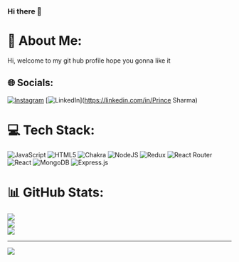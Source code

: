 ### Hi there 👋

<!--
**i-m-prince/i-m-prince** is a ✨ _special_ ✨ repository because its `README.md` (this file) appears on your GitHub profile.

Here are some ideas to get you started:

- 🔭 I’m currently working on ...
- 🌱 I’m currently learning ...
- 👯 I’m looking to collaborate on ...
- 🤔 I’m looking for help with ...
- 💬 Ask me about ...
- 📫 How to reach me: ...
- 😄 Pronouns: ...
- ⚡ Fun fact: ...
-->
# 💫 About Me:
Hi, welcome to my git hub profile hope you gonna like it


## 🌐 Socials:
[![Instagram](https://img.shields.io/badge/Instagram-%23E4405F.svg?logo=Instagram&logoColor=white)](https://instagram.com/i._.m_prince) [![LinkedIn](https://img.shields.io/badge/LinkedIn-%230077B5.svg?logo=linkedin&logoColor=white)](https://linkedin.com/in/Prince Sharma) 

# 💻 Tech Stack:
![JavaScript](https://img.shields.io/badge/javascript-%23323330.svg?style=for-the-badge&logo=javascript&logoColor=%23F7DF1E) ![HTML5](https://img.shields.io/badge/html5-%23E34F26.svg?style=for-the-badge&logo=html5&logoColor=white) ![Chakra](https://img.shields.io/badge/chakra-%234ED1C5.svg?style=for-the-badge&logo=chakraui&logoColor=white) ![NodeJS](https://img.shields.io/badge/node.js-6DA55F?style=for-the-badge&logo=node.js&logoColor=white) ![Redux](https://img.shields.io/badge/redux-%23593d88.svg?style=for-the-badge&logo=redux&logoColor=white) ![React Router](https://img.shields.io/badge/React_Router-CA4245?style=for-the-badge&logo=react-router&logoColor=white) ![React](https://img.shields.io/badge/react-%2320232a.svg?style=for-the-badge&logo=react&logoColor=%2361DAFB) ![MongoDB](https://img.shields.io/badge/MongoDB-%234ea94b.svg?style=for-the-badge&logo=mongodb&logoColor=white) ![Express.js](https://img.shields.io/badge/express.js-%23404d59.svg?style=for-the-badge&logo=express&logoColor=%2361DAFB)
# 📊 GitHub Stats:
![](https://github-readme-stats.vercel.app/api?username=i-m-prince&theme=dark&hide_border=false&include_all_commits=true&count_private=true)<br/>
![](https://github-readme-streak-stats.herokuapp.com/?user=i-m-prince&theme=dark&hide_border=false)<br/>
![](https://github-readme-stats.vercel.app/api/top-langs/?username=i-m-prince&theme=dark&hide_border=false&include_all_commits=true&count_private=true&layout=compact)

---
[![](https://visitcount.itsvg.in/api?id=i-m-prince&icon=0&color=1)](https://visitcount.itsvg.in)

<!-- Proudly created with GPRM ( https://gprm.itsvg.in ) -->
